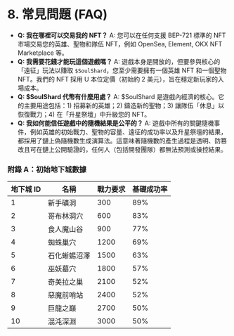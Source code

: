 # 8. 常見問題 (FAQ)

* **Q: 我在哪裡可以交易我的 NFT？** A: 您可以在任何支援 BEP-721 標準的 NFT 市場交易您的英雄、聖物和隊伍 NFT，例如 OpenSea, Element, OKX NFT Marketplace 等。
* **Q: 我需要花錢才能玩這個遊戲嗎？** A: 遊戲本身是開放的，但要參與核心的「遠征」玩法以賺取 `$SoulShard`，您至少需要擁有一個英雄 NFT 和一個聖物 NFT。我們的 NFT 採用 U 本位定價（初始約 2 美元），旨在穩定新玩家的入場成本。
* **Q: $SoulShard 代幣有什麼用處？** A: $SoulShard 是遊戲內經濟的核心。它的主要用途包括：1) 招募新的英雄；2) 鑄造新的聖物；3) 讓隊伍「休息」以恢復戰力；4) 在「升星祭壇」中升級您的 NFT。
* **Q: 我如何能信任遊戲中的隨機結果是公平的？** A: 遊戲中所有的關鍵隨機事件，例如英雄的初始戰力、聖物的容量、遠征的成功率以及升星祭壇的結果，都採用了鏈上偽隨機數生成演算法。這意味著隨機數的產生過程是透明、防篡改且可在鏈上公開驗證的，任何人（包括開發團隊）都無法預測或操控結果。

### 附錄 A：初始地下城數據

| 地下城 ID | 名稱     | 戰力要求 | 基礎成功率 |
| ------ | ------ | ---- | ----- |
| 1      | 新手礦洞   | 300  | 89%   |
| 2      | 哥布林洞穴  | 600  | 83%   |
| 3      | 食人魔山谷  | 900  | 77%   |
| 4      | 蜘蛛巢穴   | 1200 | 69%   |
| 5      | 石化蜥蜴沼澤 | 1500 | 63%   |
| 6      | 巫妖墓穴   | 1800 | 57%   |
| 7      | 奇美拉之巢  | 2100 | 52%   |
| 8      | 惡魔前哨站  | 2400 | 52%   |
| 9      | 巨龍之巔   | 2700 | 50%   |
| 10     | 混沌深淵   | 3000 | 50%   |
